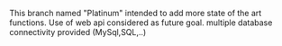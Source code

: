 This branch named "Platinum" intended to add more state of the art functions. Use of web api considered as future goal.
multiple database connectivity provided (MySql,SQL,..)
